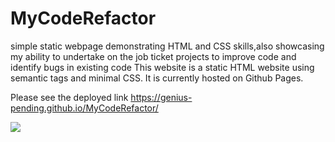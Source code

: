 # MyCodeRefactor
simple static webpage demonstrating HTML and CSS skills,also showcasing my ability to undertake on the job ticket projects to improve code and identify bugs in existing code
This website is a static HTML website using semantic tags and minimal CSS. 
It is currently hosted on Github Pages.

Please see the deployed link https://genius-pending.github.io/MyCodeRefactor/

![](https://github.com/genius-pending/horiseon/blob/master/Assets/screen%20shot.png)

